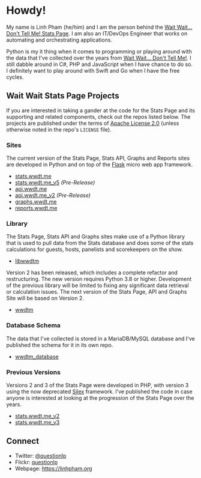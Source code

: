 # Howdy!

My name is Linh Pham (he/him) and I am the person behind the
[Wait Wait... Don't Tell Me! Stats Page](https://stats.wwdt.me). I am also an
IT/DevOps Engineer that works on automating and orchestrating applications.

Python is my it thing when it comes to programming or playing around with the
data that I've collected over the years from
[Wait Wait... Don't Tell Me!](https://waitwait.npr.org). I still dabble around
in C#, PHP and JavaScript when I have chance to do so. I definitely want to
play around with Swift and Go when I have the free cycles.

## Wait Wait Stats Page Projects

If you are interested in taking a gander at the code for the Stats Page and its
supporting and related components, check out the repos listed below. The projects
are published under the terms of
[Apache License 2.0](https://www.apache.org/licenses/LICENSE-2.0) (unless
otherwise noted in the repo's `LICENSE` file).

### Sites

The current version of the Stats Page, Stats API, Graphs and Reports sites
are developed in Python and on top of the
[Flask](https://github.com/pallets/flask) micro web app framework.

 * [stats.wwdt.me](https://github.com/questionlp/stats.wwdt.me)
 * [stats.wwdt.me_v5](https://github.com/questionlp/stats.wwdt.me_v5) *(Pre-Release)*
 * [api.wwdt.me](https://github.com/questionlp/api.wwdt.me)
 * [api.wwdt.me_v2](https://github.com/questionlp/api.wwdt.me_v2) *(Pre-Release)*
 * [graphs.wwdt.me](https://github.com/questionlp/graphs.wwdt.me)
 * [reports.wwdt.me](https://github.com/questionlp/reports.wwdt.me)

### Library

The Stats Page, Stats API and Graphs sites make use of a Python library that
is used to pull data from the Stats database and does some of the stats
calculations for guests, hosts, panelists and scorekeepers on the show.

 * [libwwdtm](https://github.com/questionlp/libwwdtm)

Version 2 has been released, which includes a complete refactor and restructuring.
The new version requires Python 3.8 or higher. Development of the previous
library will be limited to fixing any significant data retrieval or calculation
issues. The next version of the Stats Page, API and Graphs Site will be based on
Version 2.

 * [wwdtm](https://github.com/questionlp/wwdtm)

### Database Schema

The data that I've collected is stored in a MariaDB/MySQL database and I've
published the schema for it in its own repo.

 * [wwdtm_database](https://github.com/questionlp/wwdtm_database)

### Previous Versions

Versions 2 and 3 of the Stats Page were developed in PHP, with version 3 using
the now deprecated [Silex](https://github.com/silexphp/Silex) framework. I've
published the code in case anyone is interested at looking at the progression
of the Stats Page over the years.

 * [stats.wwdt.me_v2](https://github.com/questionlp/stats.wwdt.me_v2)
 * [stats.wwdt.me_v3](https://github.com/questionlp/stats.wwdt.me_v3)

## Connect

 * Twitter: [@questionlp](https://twitter.com/questionlp)
 * Flickr: [questionlp](https://www.flickr.com/photos/questionlp)
 * Webpage: https://linhpham.org
